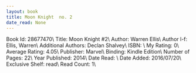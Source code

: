 ```yaml
---
layout: book
title: Moon Knight  no. 2
date_read: None
---
```


Book Id: 28677470\ 
Title: Moon Knight #2\ 
Author: Warren Ellis\ 
Author l-f: Ellis, Warren\ 
Additional Authors: Declan Shalvey\ 
ISBN: \ 
My Rating: 0\ 
Average Rating: 4.05\ 
Publisher: Marvel\ 
Binding: Kindle Edition\ 
Number of Pages: 22\ 
Year Published: 2014\ 
Date Read: \ 
Date Added: 2016/07/20\ 
Exclusive Shelf: read\ 
Read Count: 1\ 


